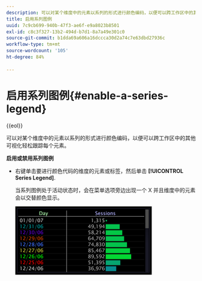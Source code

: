 ```yaml
---
description: 可以对某个维度中的元素以系列的形式进行颜色编码，以便可以跨工作区中的其他可视化轻松跟踪每个元素。
title: 启用系列图例
uuid: 7c9cb699-940b-47f3-ae6f-e9a8023b8501
exl-id: c8c3f327-13b2-494d-b7d1-8a7a49e301c0
source-git-commit: b1dda69a606a16dccca30d2a74c7e63dbd27936c
workflow-type: tm+mt
source-wordcount: '105'
ht-degree: 84%

---
```


# 启用系列图例{#enable-a-series-legend}

{{eol}}

可以对某个维度中的元素以系列的形式进行颜色编码，以便可以跨工作区中的其他可视化轻松跟踪每个元素。

**启用或禁用系列图例**

* 右键单击要进行颜色代码的维度的元素或标签，然后单击 **[!UICONTROL Series Legend]**.

   当系列图例处于活动状态时，会在菜单选项旁边出现一个 X 并且维度中的元素会以交替颜色显示。

   ![](assets/vis_Graph_SeriesLegend.png)
